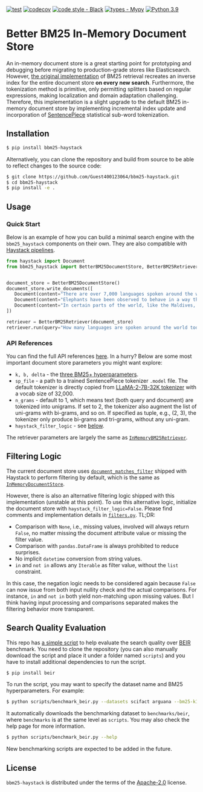[![test](https://github.com/Guest400123064/bbm25-haystack/actions/workflows/test.yml/badge.svg)](https://github.com/Guest400123064/bbm25-haystack/actions/workflows/test.yml)
[![codecov](https://codecov.io/gh/Guest400123064/bbm25-haystack/graph/badge.svg?token=IGRIRBHZ3U)](https://codecov.io/gh/Guest400123064/bbm25-haystack)
[![code style - Black](https://img.shields.io/badge/code%20style-black-000000.svg)](https://github.com/psf/black)
[![types - Mypy](https://img.shields.io/badge/types-Mypy-blue.svg)](https://github.com/python/mypy)
[![Python 3.9](https://img.shields.io/badge/python-3.9%20|%203.10%20|%203.11%20|%203.12-blue.svg)](https://www.python.org/downloads/release/python-390/)

# Better BM25 In-Memory Document Store

An in-memory document store is a great starting point for prototyping and debugging before migrating to production-grade stores like Elasticsearch. However, [the original implementation](https://github.com/deepset-ai/haystack/blob/0dbb98c0a017b499560521aa93186d0640aab659/haystack/document_stores/in_memory/document_store.py#L148) of BM25 retrieval recreates an inverse index for the entire document store __on every new search__. Furthermore, the tokenization method is primitive, only permitting splitters based on regular expressions, making localization and domain adaptation challenging. Therefore, this implementation is a slight upgrade to the default BM25 in-memory document store by implementing incremental index update and incorporation of [SentencePiece](https://github.com/google/sentencepiece) statistical sub-word tokenization.

## Installation

```bash
$ pip install bbm25-haystack
```

Alternatively, you can clone the repository and build from source to be able to reflect changes to the source code:

```bash
$ git clone https://github.com/Guest400123064/bbm25-haystack.git
$ cd bbm25-haystack
$ pip install -e .
```

## Usage

### Quick Start

Below is an example of how you can build a minimal search engine with the `bbm25_haystack` components on their own. They are also compatible with [Haystack pipelines](https://docs.haystack.deepset.ai/docs/creating-pipelines).

```python
from haystack import Document
from bbm25_haystack import BetterBM25DocumentStore, BetterBM25Retriever


document_store = BetterBM25DocumentStore()
document_store.write_documents([
   Document(content="There are over 7,000 languages spoken around the world today."),
   Document(content="Elephants have been observed to behave in a way that indicates a high level of self-awareness, such as recognizing themselves in mirrors."),
   Document(content="In certain parts of the world, like the Maldives, Puerto Rico, and San Diego, you can witness the phenomenon of bio-luminescent waves.")
])

retriever = BetterBM25Retriever(document_store)
retriever.run(query="How many languages are spoken around the world today?")
```

### API References

You can find the full API references [here](https://guest400123064.github.io/bbm25-haystack/). In a hurry? Below are some most important document store parameters you might want explore:

- `k, b, delta` - the [three BM25+ hyperparameters](https://en.wikipedia.org/wiki/Okapi_BM25).
- `sp_file` - a path to a trained SentencePiece tokenizer `.model` file. The default tokenizer is directly copied from [LLaMA-2-7B-32K tokenizer](https://huggingface.co/togethercomputer/LLaMA-2-7B-32K/blob/main/tokenizer.model) with a vocab size of 32,000.
- `n_grams` - default to 1, which means text (both query and document) are tokenized into unigrams. If set to 2, the tokenizer also augment the list of uni-grams with bi-grams, and so on. If specified as tuple, e.g., (2, 3), the tokenizer only produce bi-grams and tri-grams, without any uni-gram.
- `haystack_filter_logic` - see [below](#filtering-logic).

The retriever parameters are largely the same as [`InMemoryBM25Retriever`](https://docs.haystack.deepset.ai/docs/inmemorybm25retriever).

## Filtering Logic

The current document store uses [`document_matches_filter`](https://github.com/deepset-ai/haystack/blob/main/haystack/utils/filters.py) shipped with Haystack to perform filtering by default, which is the same as [`InMemoryDocumentStore`](https://docs.haystack.deepset.ai/docs/inmemorydocumentstore).

However, there is also an alternative filtering logic shipped with this implementation (unstable at this point). To use this alternative logic, initialize the document store with `haystack_filter_logic=False`. Please find comments and implementation details in [`filters.py`](./src/bbm25_haystack/filters.py). TL;DR:

- Comparison with `None`, i.e., missing values, involved will always return `False`, no matter missing the document attribute value or missing the filter value.
- Comparison with `pandas.DataFrame` is always prohibited to reduce surprises.
- No implicit `datetime` conversion from string values.
- `in` and `not in` allows any `Iterable` as filter value, without the `list` constraint.

In this case, the negation logic needs to be considered again because `False` can now issue from both input nullity check and the actual comparisons. For instance, `in` and `not in` both yield non-matching upon missing values. But I think having input processing and comparisons separated makes the filtering behavior more transparent.

## Search Quality Evaluation

This repo has [a simple script](./scripts/benchmark_beir.py) to help evaluate the search quality over [BEIR](https://github.com/beir-cellar/beir/tree/main) benchmark. You need to clone the repository (you can also manually download the script and place it under a folder named `scripts`) and you have to install additional dependencies to run the script.

```bash
$ pip install beir
```

To run the script, you may want to specify the dataset name and BM25 hyperparameters. For example:

```bash
$ python scripts/benchmark_beir.py --datasets scifact arguana --bm25-k1 1.2 --n-grams 2 --output eval.csv
```

It automatically downloads the benchmarking dataset to `benchmarks/beir`, where `benchmarks` is at the same level as `scripts`. You may also check the help page for more information.

```bash
$ python scripts/benchmark_beir.py --help
```

New benchmarking scripts are expected to be added in the future.

## License

`bbm25-haystack` is distributed under the terms of the [Apache-2.0](https://spdx.org/licenses/Apache-2.0.html) license.
